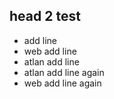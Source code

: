 ## head 2 test
- add line
- web add line
- atlan add line
- atlan add line again
- web add line again
